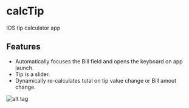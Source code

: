 # calcTip
IOS tip calculator app

## Features
* Automatically focuses the Bill field and opens the keyboard on app launch.
* Tip is a slider.
* Dynamically re-calculates total on tip value change or Bill amout change.

![alt tag](https://raw.github.com/magizh/calcTip/master/calcTip.gif)
